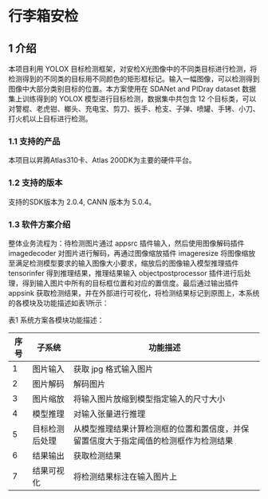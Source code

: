 # 行李箱安检
## 1 介绍

本项目利用 YOLOX 目标检测框架，对安检X光图像中的不同类目标进行检测，将检测得到的不同类的目标用不同颜色的矩形框标记。输入一幅图像，可以检测得到图像中大部分类别目标的位置。本方案使用在 SDANet and PIDray dataset 数据集上训练得到的 YOLOX 模型进行目标检测，数据集中共包含 12 个目标类，可以对警棍、老虎钳、榔头、充电宝、剪刀、扳手、枪支、子弹、喷罐、手铐、小刀、打火机以上目标进行检测。

### 1.1 支持的产品

本项目以昇腾Atlas310卡、Atlas 200DK为主要的硬件平台。

### 1.2 支持的版本

支持的SDK版本为 2.0.4, CANN 版本为 5.0.4。


### 1.3 软件方案介绍

整体业务流程为：待检测图片通过 appsrc 插件输入，然后使用图像解码插件 imagedecoder 对图片进行解码，再通过图像缩放插件 imageresize 将图像缩放至满足检测模型要求的输入图像大小要求，缩放后的图像输入模型推理插件 tensorinfer 得到推理结果，推理结果输入 objectpostprocessor 插件进行后处理，得到输入图片中所有的目标框位置和对应的置信度。最后通过输出插件 appsink 获取检测结果，并在外部进行可视化，将检测结果标记到原图上，本系统的各模块及功能描述如表1所示：

表1 系统方案各模块功能描述：

| 序号 | 子系统 | 功能描述     |
| ---- | ------ | ------------ |
| 1    | 图片输入    | 获取 jpg 格式输入图片 |
| 2    | 图片解码    | 解码图片 |
| 3    | 图片缩放    | 将输入图片放缩到模型指定输入的尺寸大小 |
| 4    | 模型推理    | 对输入张量进行推理 |
| 5    | 目标检测后处理    | 从模型推理结果计算检测框的位置和置信度，并保留置信度大于指定阈值的检测框作为检测结果 |
| 6    | 结果输出    | 获取检测结果|
| 7    | 结果可视化    | 将检测结果标注在输入图片上|


